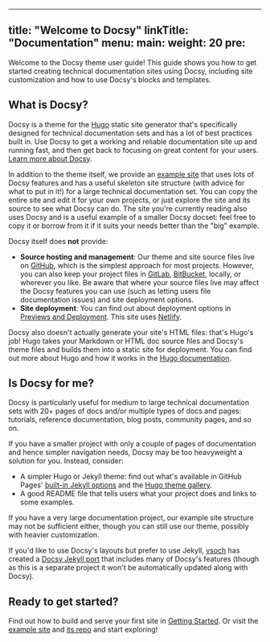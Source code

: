 
---
title: "Welcome to Docsy"
linkTitle: "Documentation"
menu:
  main:
    weight: 20
    pre: <i class='fas fa-book'></i>
---

Welcome to the Docsy theme user guide! This guide shows you how to get started creating technical documentation sites using Docsy, including site customization and how to use Docsy's blocks and templates.

## What is Docsy?

Docsy is a theme for the [Hugo](https://gohugo.io/) static site generator that's specifically designed for technical 
documentation sets and has a lot of best practices built in. Use Docsy to get a working and reliable documentation 
site up and running fast, and then get back to focusing on great content for your users. 
[Learn more about Docsy](/about).

In addition to the theme itself, we provide an [example site](https://github.com/google/docsy-example) that uses lots of Docsy features and has a useful skeleton site structure (with advice for what to put in it!) for a large technical documentation set. You can copy the entire site and edit it for your own projects, or just explore the site and its source to see what Docsy can do. The site you're currently reading also uses Docsy and is a useful example of a smaller Docsy docset: feel free to copy it or borrow from it if it suits your needs better than the "big" example.

Docsy itself does **not** provide:

* **Source hosting and management**: Our theme and site source files live on [GitHub](https://github.com/), which is the simplest approach for most projects. However, you can also keep your project files in [GitLab](https://about.gitlab.com/), [BitBucket](https://bitbucket.org/product), locally, or wherever you like. Be aware that where your source files live may affect the Docsy features you can use (such as letting users file documentation issues) and site deployment options.
* **Site deployment**: You can find out about deployment options in [Previews and Deployment](./deployment/). This site uses [Netlify](https://www.netlify.com/). 

Docsy also doesn't actually generate your site's HTML files: that's Hugo's job! Hugo takes your Markdown or HTML doc source files and Docsy's theme files and builds them into a static site for deployment. You can find out more about Hugo and how it works in the [Hugo documentation](https://gohugo.io/documentation/).

## Is Docsy for me?

Docsy is particularly useful for medium to large technical documentation sets with 20+ pages of docs and/or multiple types of docs and pages: tutorials, reference documentation, blog posts, community pages, and so on.

If you have a smaller project with only a couple of pages of documentation and hence simpler navigation needs, Docsy may be too heavyweight a solution for you. Instead, consider:

* A simpler Hugo or Jekyll theme: find out what's available in GitHub Pages' [built-in Jekyll options](https://pages.github.com/themes/) and the [Hugo theme gallery](https://themes.gohugo.io/).
* A good README file that tells users what your project does and links to some examples.

If you have a very large documentation project, our example site structure may not be sufficient either, though you can still use our theme, possibly with heavier customization.

If you'd like to use Docsy's layouts but prefer to use Jekyll, [vsoch](https://github.com/vsoch) has created a [Docsy Jekyll port](https://github.com/vsoch/docsy-jekyll) that includes many of Docsy's features (though as this is a separate project it won't be automatically updated along with Docsy).

## Ready to get started?

Find out how to build and serve your first site in [Getting Started](./getting-started/). Or visit the [example site](https://example.docsy.dev) and [its repo](https://github.com/google/docsy-example) and start exploring!


